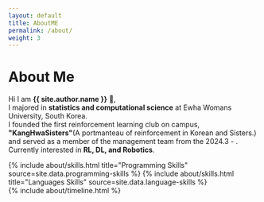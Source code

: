 ```yaml
---
layout: default
title: AboutME
permalink: /about/
weight: 3
---
```


# **About Me**

Hi I am **{{ site.author.name }}** :wave:,<br>
I majored in **statistics and computational science** at Ewha Womans University, South Korea.  
I founded the first reinforcement learning club on campus, **"KangHwaSisters"**(A portmanteau of reinforcement in Korean and Sisters.)  and served as a member of the management team from the 2024.3 - .  
Currently interested in **RL, DL, and Robotics**. 

<div class="row">
{% include about/skills.html title="Programming Skills" source=site.data.programming-skills %}
{% include about/skills.html title="Languages Skills" source=site.data.language-skills %}
</div>

<div class="row">
{% include about/timeline.html %}
</div>